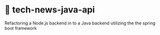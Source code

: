 # 📰 tech-news-java-api
Refactoring a Node.js backend in to a Java backend utilizing the the spring boot framework
